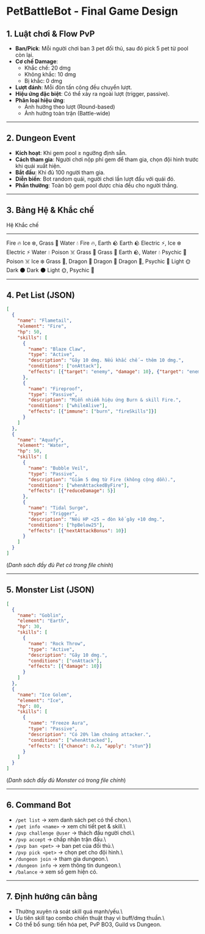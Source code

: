 # PetBattleBot - Final Game Design

## 1. Luật chơi & Flow PvP

-   **Ban/Pick**: Mỗi người chơi ban 3 pet đối thủ, sau đó pick 5 pet từ
    pool còn lại.
-   **Cơ chế Damage**:
    -   Khắc chế: 20 dmg
    -   Không khắc: 10 dmg
    -   Bị khắc: 0 dmg
-   **Lượt đánh**: Mỗi đòn tấn công đều chuyển lượt.
-   **Hiệu ứng đặc biệt**: Có thể xảy ra ngoài lượt (trigger, passive).
-   **Phân loại hiệu ứng**:
    -   Ảnh hưởng theo lượt (Round-based)
    -   Ảnh hưởng toàn trận (Battle-wide)

------------------------------------------------------------------------

## 2. Dungeon Event

-   **Kích hoạt**: Khi gem pool ≥ ngưỡng định sẵn.
-   **Cách tham gia**: Người chơi nộp phí gem để tham gia, chọn đội hình
    trước khi quái xuất hiện.
-   **Bắt đầu**: Khi đủ 100 người tham gia.
-   **Diễn biến**: Bot random quái, người chơi lần lượt đấu với quái đó.
-   **Phần thưởng**: Toàn bộ gem pool được chia đều cho người thắng.

------------------------------------------------------------------------

## 3. Bảng Hệ & Khắc chế

  Hệ            Khắc chế
  ------------- -----------------------
  Fire 🔥       Ice ❄️, Grass 🌿
  Water 💧      Fire 🔥, Earth 🪨
  Earth 🪨      Electric ⚡️, Ice ❄️
  Electric ⚡️   Water 💧
  Poison ☠️     Grass 🌿
  Grass 🌿      Earth 🪨, Water 💧
  Psychic 🔮    Poison ☠️
  Ice ❄️        Grass 🌿, Dragon 🐉
  Dragon 🐉     Dragon 🐉, Psychic 🔮
  Light 🌞      Dark 🌑
  Dark 🌑       Light 🌞, Psychic 🔮

------------------------------------------------------------------------

## 4. Pet List (JSON)

``` json
[
  {
    "name": "Flametail",
    "element": "Fire",
    "hp": 50,
    "skills": [
      {
        "name": "Blaze Claw",
        "type": "Active",
        "description": "Gây 10 dmg. Nếu khắc chế → thêm 10 dmg.",
        "conditions": ["onAttack"],
        "effects": [{"target": "enemy", "damage": 10}, {"target": "enemy", "extraDamageIfAdvantage": 10}]
      },
      {
        "name": "Fireproof",
        "type": "Passive",
        "description": "Miễn nhiễm hiệu ứng Burn & skill Fire.",
        "conditions": ["whileAlive"],
        "effects": [{"immune": ["burn", "fireSkills"]}]
      }
    ]
  },
  {
    "name": "Aquafy",
    "element": "Water",
    "hp": 50,
    "skills": [
      {
        "name": "Bubble Veil",
        "type": "Passive",
        "description": "Giảm 5 dmg từ Fire (không cộng dồn).",
        "conditions": ["whenAttackedByFire"],
        "effects": [{"reduceDamage": 5}]
      },
      {
        "name": "Tidal Surge",
        "type": "Trigger",
        "description": "Nếu HP <25 → đòn kế gây +10 dmg.",
        "conditions": ["hpBelow25"],
        "effects": [{"nextAttackBonus": 10}]
      }
    ]
  }
]
```

(*Danh sách đầy đủ Pet có trong file chính*)

------------------------------------------------------------------------

## 5. Monster List (JSON)

``` json
[
  {
    "name": "Goblin",
    "element": "Earth",
    "hp": 30,
    "skills": [
      {
        "name": "Rock Throw",
        "type": "Active",
        "description": "Gây 10 dmg.",
        "conditions": ["onAttack"],
        "effects": [{"damage": 10}]
      }
    ]
  },
  {
    "name": "Ice Golem",
    "element": "Ice",
    "hp": 80,
    "skills": [
      {
        "name": "Freeze Aura",
        "type": "Passive",
        "description": "Có 20% làm choáng attacker.",
        "conditions": ["whenAttacked"],
        "effects": [{"chance": 0.2, "apply": "stun"}]
      }
    ]
  }
]
```

(*Danh sách đầy đủ Monster có trong file chính*)

------------------------------------------------------------------------

## 6. Command Bot

-   `/pet list` → xem danh sách pet có thể chọn.\
-   `/pet info <name>` → xem chi tiết pet & skill.\
-   `/pvp challenge @user` → thách đấu người chơi.\
-   `/pvp accept` → chấp nhận trận đấu.\
-   `/pvp ban <pet>` → ban pet của đối thủ.\
-   `/pvp pick <pet>` → chọn pet cho đội hình.\
-   `/dungeon join` → tham gia dungeon.\
-   `/dungeon info` → xem thông tin dungeon.\
-   `/balance` → xem số gem hiện có.

------------------------------------------------------------------------

## 7. Định hướng cân bằng

-   Thường xuyên rà soát skill quá mạnh/yếu.\
-   Ưu tiên skill tạo combo chiến thuật thay vì buff/dmg thuần.\
-   Có thể bổ sung: tiến hóa pet, PvP BO3, Guild vs Dungeon.
